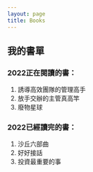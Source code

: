 ```yaml
---
layout: page
title: Books
---
```


## 我的書單

### 2022正在閱讀的書：

1. 誘導高效團隊的管理高手
2. 放手交辦的主管真高竿
3. 廢物星球

### 2022已經讀完的書：

1. 沙丘六部曲
2. 好好接話
3. 投資最重要的事
